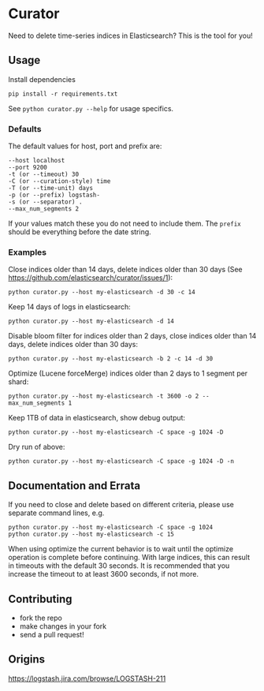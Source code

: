 # Curator

Need to delete time-series indices in Elasticsearch? This is the tool for you!

## Usage

Install dependencies

    pip install -r requirements.txt


See `python curator.py --help` for usage specifics.

### Defaults

The default values for host, port and prefix are:

    --host localhost
    --port 9200
    -t (or --timeout) 30
    -C (or --curation-style) time
    -T (or --time-unit) days
    -p (or --prefix) logstash-
    -s (or --separator) .
    --max_num_segments 2

If your values match these you do not need to include them.  The `prefix` should be everything before the date string.

### Examples

Close indices older than 14 days, delete indices older than 30 days (See https://github.com/elasticsearch/curator/issues/1):

    python curator.py --host my-elasticsearch -d 30 -c 14

Keep 14 days of logs in elasticsearch:

    python curator.py --host my-elasticsearch -d 14

Disable bloom filter for indices older than 2 days, close indices older than 14 days, delete indices older than 30 days:

    python curator.py --host my-elasticsearch -b 2 -c 14 -d 30
    
Optimize (Lucene forceMerge) indices older than 2 days to 1 segment per shard:

    python curator.py --host my-elasticsearch -t 3600 -o 2 --max_num_segments 1

Keep 1TB of data in elasticsearch, show debug output:

    python curator.py --host my-elasticsearch -C space -g 1024 -D

Dry run of above:

    python curator.py --host my-elasticsearch -C space -g 1024 -D -n

## Documentation and Errata

If you need to close and delete based on different criteria, please use separate command lines, e.g.

    python curator.py --host my-elasticsearch -C space -g 1024
    python curator.py --host my-elasticsearch -c 15
    
When using optimize the current behavior is to wait until the optimize operation is complete before continuing.  With large indices, this can result in timeouts with the default 30 seconds.  It is recommended that you increase the timeout to at least 3600 seconds, if not more.  


## Contributing

* fork the repo
* make changes in your fork
* send a pull request!

## Origins

<https://logstash.jira.com/browse/LOGSTASH-211>

